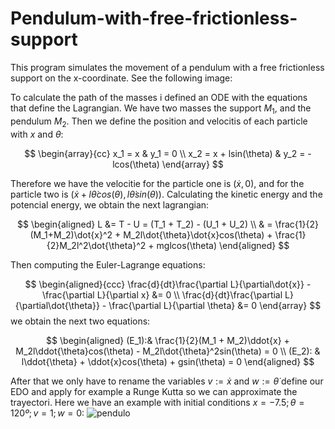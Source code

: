 # Pendulum-with-free-frictionless-support
This program simulates the movement of a pendulum with a free frictionless support on the x-coordinate. See the following image:


To calculate the path of the masses i defined an ODE with the equations that define the Lagrangian. We have two masses the support $M_1$, 
and the pendulum $M_2$. Then we define the position and velocitis of each particle with $x$ and $\theta$:

$$
\begin{array}{cc}
  x_1 =  x & y_1 =  0 \\
  x_2 =  x + lsin(\theta) & y_2 = -lcos(\theta)
\end{array}
$$

Therefore we have the velocitie for the particle one is $(\dot{x},0)$, and for the particle two is $(\dot{x} + l\dot{\theta}cos(\theta), l\dot{\theta}sin(\theta))$.
Calculating the kinetic energy and the potencial energy, we obtain the next lagrangian:

$$
\begin{aligned}
  L &= T - U = (T_1 + T_2) - (U_1 + U_2) \\
  & = \frac{1}{2}(M_1+M_2)\dot{x}^2 + M_2l\dot{\theta}\dot{x}cos(\theta) + \frac{1}{2}M_2l^2\dot{\theta}^2 + mglcos(\theta)
\end{aligned}
$$

Then computing the Euler-Lagrange equations: 

$$
\begin{aligned}{ccc}
  \frac{d}{dt}\frac{\partial L}{\partial\dot{x}} - \frac{\partial L}{\partial x} &= 0 \\ 
  \frac{d}{dt}\frac{\partial L}{\partial\dot{\theta}} - \frac{\partial L}{\partial \theta}  &= 0
\end{array}
$$
we obtain the next two equations:

$$
\begin{aligned}
  (E_1):& \frac{1}{2}(M_1 + M_2)\ddot{x} + M_2l\ddot{\theta}cos(\theta) - M_2l\dot{\theta}^2sin(\theta) = 0 \\
  (E_2): & l\ddot{\theta} + \ddot{x}cos(\theta) + gsin(\theta) = 0
\end{aligned}
$$

After that we only have to rename the variables $v:= \dot{x}$ and $w:=\dot{\theta}$ define our EDO and apply for example a Runge Kutta so we can approximate the trayectori. Here we have an example with
initial conditions $x = -7.5; \theta = 120º; v = 1; w = 0$:
![pendulo](https://github.com/user-attachments/assets/bdc6ef6d-56b5-424c-920a-07e69942e981)
